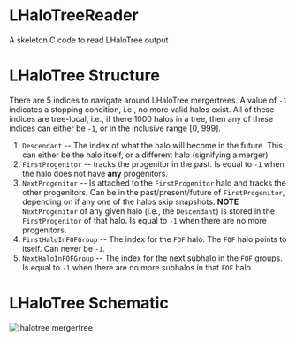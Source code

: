 # LHaloTreeReader
A skeleton C code to read LHaloTree output

# LHaloTree Structure
There are 5 indices to navigate around LHaloTree mergertrees. A value of `-1`
indicates a stopping condition, i.e., no more valid halos exist. All of these
indices are tree-local, i.e., if there 1000 halos in a tree, then any of these
indices can either be `-1`, or in the inclusive range [0, 999].

1. `Descendant` -- The index of what the halo will become in the future. This
   can either be the halo itself, or a different halo (signifying a merger)
2. `FirstProgenitor` -- tracks the progenitor in the past. Is equal to `-1`
   when the halo does not have **any** progenitors. 
3. `NextProgenitor`  -- Is attached to the `FirstProgenitor` halo and tracks the
   other progenitors. Can be in the past/present/future of `FirstProgenitor`,
   depending on if any one of the halos skip snapshots. 
   **NOTE**
   `NextProgenitor` of any given halo (i.e., the `Descendant`) is stored in the `FirstProgenitor` of
   that halo. Is equal to `-1` when there are no more progenitors. 
4. `FirstHaloInFOFGroup` -- The index for the `FOF` halo. The `FOF` halo points
   to itself. Can never be `-1`.
5. `NextHaloInFOFGroup` -- The index for the next subhalo in the `FOF`
   groups. Is equal to `-1` when there are no more subhalos in that `FOF` halo.

# LHaloTree Schematic

![lhalotree mergertree](lhalotree-mergertree-structure.png "Structure for the LHaloTree
mergertree")
